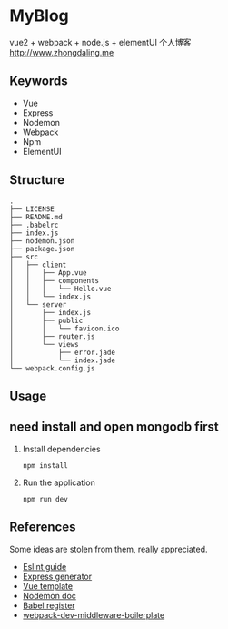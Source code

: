 # MyBlog
vue2 + webpack + node.js + elementUI 个人博客 http://www.zhongdaling.me

## Keywords

- Vue
- Express
- Nodemon
- Webpack
- Npm
- ElementUI


## Structure
```
.
├── LICENSE
├── README.md
├── .babelrc
├── index.js
├── nodemon.json
├── package.json
├── src
│   ├── client
│   │   ├── App.vue
│   │   ├── components
│   │   │   └── Hello.vue
│   │   └── index.js
│   └── server
│       ├── index.js
│       ├── public
│       │   └── favicon.ico
│       ├── router.js
│       └── views
│           ├── error.jade
│           └── index.jade
└── webpack.config.js
```


## Usage
## need install and open mongodb first
1. Install dependencies

   `npm install`

2. Run the application

   `npm run dev`

## References

Some ideas are stolen from them, really appreciated.

- [Eslint guide](http://eslint.org/docs/user-guide/getting-started)
- [Express generator](http://expressjs.com/en/starter/generator.html)
- [Vue template](https://github.com/vuejs-templates/webpack)
- [Nodemon doc](https://github.com/remy/nodemon#nodemon)
- [Babel register](http://www.ruanyifeng.com/blog/2016/01/babel.html)
- [webpack-dev-middleware-boilerplate](https://github.com/madole/webpack-dev-middleware-boilerplate/tree/master/src)
